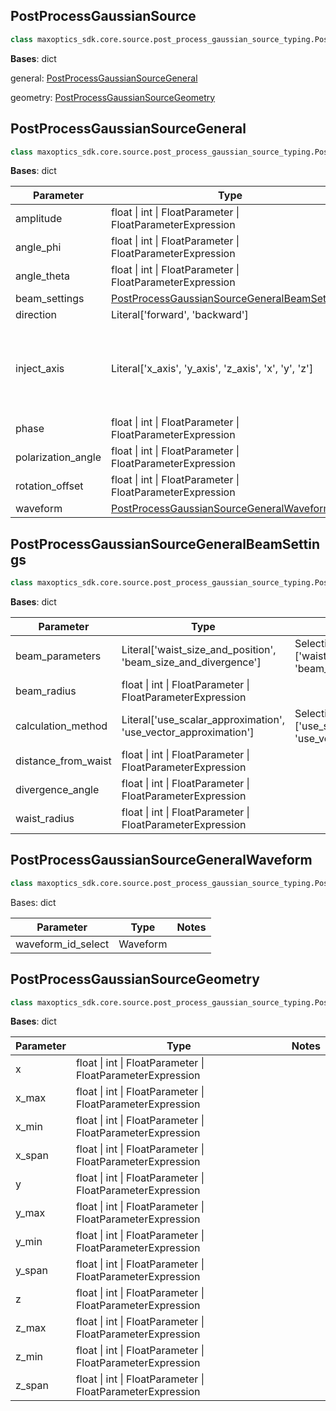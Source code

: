 


## PostProcessGaussianSource

```py
class maxoptics_sdk.core.source.post_process_gaussian_source_typing.PostProcessGaussianSource(*args, **kwargs)
```

__Bases__: dict


general: [PostProcessGaussianSourceGeneral](#PostProcessGaussianSourceGeneral)

geometry: [PostProcessGaussianSourceGeometry](#PostProcessGaussianSourceGeometry)



<span id='PostProcessGaussianSourceGeneral'></span>

## PostProcessGaussianSourceGeneral




```py
class maxoptics_sdk.core.source.post_process_gaussian_source_typing.PostProcessGaussianSourceGeneral(*args, **kwargs)
```

__Bases__: dict


| Parameter              | Type                               | Notes                                             |
|------------------------|------------------------------------|---------------------------------------------------|
| amplitude              | float \| int \| FloatParameter \| FloatParameterExpression |                                                  |
| angle_phi              | float \| int \| FloatParameter \| FloatParameterExpression |                                                  |
| angle_theta            | float \| int \| FloatParameter \| FloatParameterExpression |                                                  |
| beam_settings          | [PostProcessGaussianSourceGeneralBeamSettings](#PostProcessGaussianSourceGeneralBeamSettings) |                                                  |
| direction              | Literal['forward', 'backward']      |                                                  |
| inject_axis            | Literal['x_axis', 'y_axis', 'z_axis', 'x', 'y', 'z'] | Selections are ['x_axis', 'y_axis', 'z_axis', 'x', 'y', 'z']. |
| phase                  | float \| int \| FloatParameter \| FloatParameterExpression |                                                  |
| polarization_angle     | float \| int \| FloatParameter \| FloatParameterExpression |                                                  |
| rotation_offset        | float \| int \| FloatParameter \| FloatParameterExpression |                                                  |
| waveform               | [PostProcessGaussianSourceGeneralWaveform](#PostProcessGaussianSourceGeneralWaveform) |                                                  |


<span id='PostProcessGaussianSourceGeneralBeamSettings'></span>

## PostProcessGaussianSourceGeneralBeamSettings

```py
class maxoptics_sdk.core.source.post_process_gaussian_source_typing.PostProcessGaussianSourceGeneralBeamSettings(*args, **kwargs)
```

__Bases__: dict



| Parameter              | Type                               | Notes                                             |
|------------------------|------------------------------------|---------------------------------------------------|
| beam_parameters        | Literal['waist_size_and_position', 'beam_size_and_divergence'] | Selections are ['waist_size_and_position', 'beam_size_and_divergence']. |
| beam_radius            | float \| int \| FloatParameter \| FloatParameterExpression |                                                  |
| calculation_method     | Literal['use_scalar_approximation', 'use_vector_approximation'] | Selections are ['use_scalar_approximation', 'use_vector_approximation']. |
| distance_from_waist    | float \| int \| FloatParameter \| FloatParameterExpression |                                                  |
| divergence_angle       | float \| int \| FloatParameter \| FloatParameterExpression |                                                  |
| waist_radius           | float \| int \| FloatParameter \| FloatParameterExpression |                                                  |


<span id='PostProcessGaussianSourceGeneralWaveform'></span>

## PostProcessGaussianSourceGeneralWaveform

```py
class maxoptics_sdk.core.source.post_process_gaussian_source_typing.PostProcessGaussianSourceGeneralWaveform(*args, **kwargs)
```

Bases: dict


| Parameter           | Type                               | Notes  |
|---------------------|------------------------------------|--------|
| waveform_id_select  | Waveform                           |        |

<span id='PostProcessGaussianSourceGeometry'></span>

## PostProcessGaussianSourceGeometry

```py
class maxoptics_sdk.core.source.post_process_gaussian_source_typing.PostProcessGaussianSourceGeometry(*args, **kwargs)
```

__Bases__: dict



| Parameter | Type                               | Notes                                             |
|-----------|------------------------------------|---------------------------------------------------|
| x         | float \| int \| FloatParameter \| FloatParameterExpression |                                                  |
| x_max     | float \| int \| FloatParameter \| FloatParameterExpression |                                                  |
| x_min     | float \| int \| FloatParameter \| FloatParameterExpression |                                                  |
| x_span    | float \| int \| FloatParameter \| FloatParameterExpression |                                                  |
| y         | float \| int \| FloatParameter \| FloatParameterExpression |                                                  |
| y_max     | float \| int \| FloatParameter \| FloatParameterExpression |                                                  |
| y_min     | float \| int \| FloatParameter \| FloatParameterExpression |                                                  |
| y_span    | float \| int \| FloatParameter \| FloatParameterExpression |                                                  |
| z         | float \| int \| FloatParameter \| FloatParameterExpression |                                                  |
| z_max     | float \| int \| FloatParameter \| FloatParameterExpression |                                                  |
| z_min     | float \| int \| FloatParameter \| FloatParameterExpression |                                                  |
| z_span    | float \| int \| FloatParameter \| FloatParameterExpression |                                                  |


